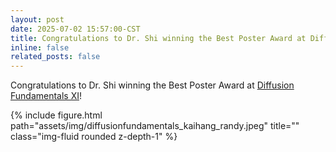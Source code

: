 ```yaml
---
layout: post
date: 2025-07-02 15:57:00-CST
title: Congratulations to Dr. Shi winning the Best Poster Award at Diffusion Fundamentals XI!
inline: false
related_posts: false
---
```


Congratulations to Dr. Shi winning the Best Poster Award at [Diffusion Fundamentals XI](https://diffusionfundamentals11.org/)!

<div class="row">
    <div class="col-sm mt-3 mt-md-0">
        {% include figure.html path="assets/img/diffusionfundamentals_kaihang_randy.jpeg" title="" class="img-fluid rounded z-depth-1" %}
    </div>
</div>
<br>